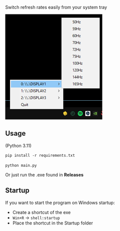 Switch refresh rates easily from your system tray


![screenshot](screenshot.png)

## Usage
(Python 3.11)
```
pip install -r requirements.txt

python main.py
```

Or just run the .exe found in **Releases**

## Startup

If you want to start the program on Windows startup:
- Create a shortcut of the exe
- `Win+R` -> `shell:startup`
- Place the shortcut in the Startup folder
